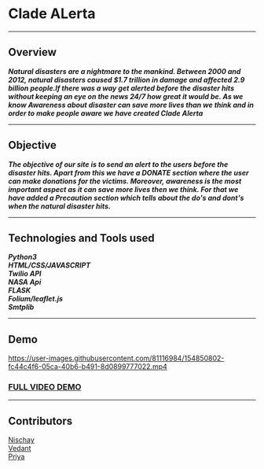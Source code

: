 # Clade ALerta
___
## Overview
***Natural disasters are a nightmare to the mankind. Between 2000 and 2012, natural disasters caused $1.7 trillion in damage and affected 2.9 billion people.If there was a way get alerted before the disaster hits without keeping an eye on the news 24/7 how great it would be. As we know Awareness about disaster can save more lives than we think and in order to make people aware we have created Clade Alerta***
___
## Objective
***The objective of our site is to send an alert to the users before the disaster hits. Apart from this we have a DONATE section where the user can make donations for the victims. Moreover, awareness is the most important aspect as it can save more lives then we think. For that we have added a Precaution section which tells about the do's and dont's when the natural disaster hits.***
___
## Technologies and Tools used

***_Python3_***
</br>
***_HTML/CSS/JAVASCRIPT_***
</br>
***_Twilio API_***
</br>
***_NASA Api_***
</br>
***_FLASK_***
</br>
***_Folium/leaflet.js_***
</br>
***_Smtplib_***
</br>
___
## Demo

https://user-images.githubusercontent.com/81116984/154850802-fc44c4f6-05ca-40b6-b491-8d0899777022.mp4

### [FULL VIDEO DEMO](https://youtu.be/aar0NRvNi-8)
___
## Contributors
[Nischay](https://github.com/NischayGoyal1)
</br>
[Vedant](https://github.com/VedantSharma11)
</br>
[Priya](https://github.com/Priiyaa)
</br>
